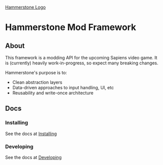 [Hammerstone Logo](assets/hammerstone_wide.png)
# Hammerstone Mod Framework

## About
This framework is a modding API for the upcoming Sapiens video game. It is (currently) heavily work-in-progress, so expect many breaking changes.

Hammerstone's purpose is to: 
* Clean abstraction layers
* Data-driven approaches to input handling, UI, etc
* Reusability and write-once architecture

## Docs

### Installing

See the docs at [Installing](docs/Installing.md)

### Developing

See the docs at [Developing](docs/Developing.md)